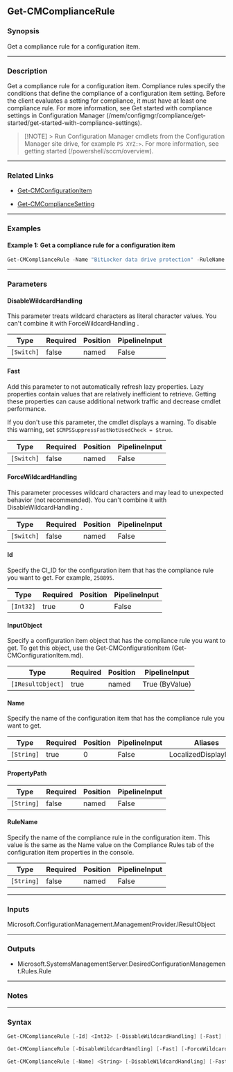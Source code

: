 Get-CMComplianceRule
--------------------




### Synopsis
Get a compliance rule for a configuration item.



---


### Description

Get a compliance rule for a configuration item. Compliance rules specify the conditions that define the compliance of a configuration item setting. Before the client evaluates a setting for compliance, it must have at least one compliance rule. For more information, see Get started with compliance settings in Configuration Manager (/mem/configmgr/compliance/get-started/get-started-with-compliance-settings).



> [!NOTE] > Run Configuration Manager cmdlets from the Configuration Manager site drive, for example `PS XYZ:>`. For more information, see getting started (/powershell/sccm/overview).



---


### Related Links
* [Get-CMConfigurationItem](Get-CMConfigurationItem)



* [Get-CMComplianceSetting](Get-CMComplianceSetting)





---


### Examples
#### Example 1: Get a compliance rule for a configuration item
```PowerShell
Get-CMComplianceRule -Name "BitLocker data drive protection" -RuleName "06 must exist" -Fast
```



---


### Parameters
#### **DisableWildcardHandling**

This parameter treats wildcard characters as literal character values. You can't combine it with ForceWildcardHandling .






|Type      |Required|Position|PipelineInput|
|----------|--------|--------|-------------|
|`[Switch]`|false   |named   |False        |



#### **Fast**

Add this parameter to not automatically refresh lazy properties. Lazy properties contain values that are relatively inefficient to retrieve. Getting these properties can cause additional network traffic and decrease cmdlet performance.


If you don't use this parameter, the cmdlet displays a warning. To disable this warning, set `$CMPSSuppressFastNotUsedCheck = $true`.






|Type      |Required|Position|PipelineInput|
|----------|--------|--------|-------------|
|`[Switch]`|false   |named   |False        |



#### **ForceWildcardHandling**

This parameter processes wildcard characters and may lead to unexpected behavior (not recommended). You can't combine it with DisableWildcardHandling .






|Type      |Required|Position|PipelineInput|
|----------|--------|--------|-------------|
|`[Switch]`|false   |named   |False        |



#### **Id**

Specify the CI_ID for the configuration item that has the compliance rule you want to get. For example, `258895`.






|Type     |Required|Position|PipelineInput|
|---------|--------|--------|-------------|
|`[Int32]`|true    |0       |False        |



#### **InputObject**

Specify a configuration item object that has the compliance rule you want to get. To get this object, use the Get-CMConfigurationItem (Get-CMConfigurationItem.md).






|Type             |Required|Position|PipelineInput |
|-----------------|--------|--------|--------------|
|`[IResultObject]`|true    |named   |True (ByValue)|



#### **Name**

Specify the name of the configuration item that has the compliance rule you want to get.






|Type      |Required|Position|PipelineInput|Aliases             |
|----------|--------|--------|-------------|--------------------|
|`[String]`|true    |0       |False        |LocalizedDisplayName|



#### **PropertyPath**








|Type      |Required|Position|PipelineInput|
|----------|--------|--------|-------------|
|`[String]`|false   |named   |False        |



#### **RuleName**

Specify the name of the compliance rule in the configuration item. This value is the same as the Name value on the Compliance Rules tab of the configuration item properties in the console.






|Type      |Required|Position|PipelineInput|
|----------|--------|--------|-------------|
|`[String]`|false   |named   |False        |





---


### Inputs
Microsoft.ConfigurationManagement.ManagementProvider.IResultObject





---


### Outputs
* Microsoft.SystemsManagementServer.DesiredConfigurationManagement.Rules.Rule






---


### Notes




---


### Syntax
```PowerShell
Get-CMComplianceRule [-Id] <Int32> [-DisableWildcardHandling] [-Fast] [-ForceWildcardHandling] [-PropertyPath <String>] [-RuleName <String>] [<CommonParameters>]
```
```PowerShell
Get-CMComplianceRule [-DisableWildcardHandling] [-Fast] [-ForceWildcardHandling] -InputObject <IResultObject> [-PropertyPath <String>] [-RuleName <String>] [<CommonParameters>]
```
```PowerShell
Get-CMComplianceRule [-Name] <String> [-DisableWildcardHandling] [-Fast] [-ForceWildcardHandling] [-PropertyPath <String>] [-RuleName <String>] [<CommonParameters>]
```
